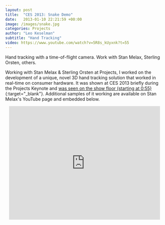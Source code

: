 ```yaml
---
layout: post
title:  "CES 2013: Snake Demo"
date:   2013-01-10 22:21:59 +00:00
image: /images/snake.jpg
categories: Projects
author: "Leo Keselman"
subtitle: "Hand Tracking"
video: https://www.youtube.com/watch?v=5R8s_kUyxnk?t=55
---
```

Hand tracking with a time-of-flight camera. Work with Stan Melax, Sterling Orsten, others.

Working with Stan Melax & Sterling Orsten at Projects, I worked on the development of a unique, novel 3D hand tracking solution that worked in real-time on consumer hardware. It was shown at CES 2013 briefly during the Projects Keynote and [was seen on the show floor (starting at 0:55)](http://www.theverge.com/2013/1/8/3851656/Projects-perceptual-computing-hands-on-video){:target="_blank"}. Additional samples of it working are available on Stan Melax's YouTube page and embedded below.
<center>
<iframe src="http://www.youtube.com/embed/cB97k4V52u0?rel=0" allowfullscreen="" frameborder="0" height="360" width="480"></iframe>
</center>
